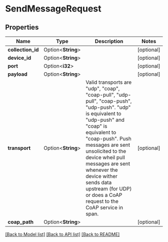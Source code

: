 # SendMessageRequest

## Properties

Name | Type | Description | Notes
------------ | ------------- | ------------- | -------------
**collection_id** | Option<**String**> |  | [optional]
**device_id** | Option<**String**> |  | [optional]
**port** | Option<**i32**> |  | [optional]
**payload** | Option<**String**> |  | [optional]
**transport** | Option<**String**> | Valid transports are \"udp\", \"coap\", \"coap-pull\", \"udp-pull\", \"coap-push\", \"udp-push\". \"udp\" is equivalent to \"udp-push\" and \"coap\" is equivalent to \"coap-push\". Push messages are sent unsolicited to the device wheil pull messages are sent whenever the device wither sends data upstream (for UDP) or does a CoAP request to the CoAP service in span. | [optional]
**coap_path** | Option<**String**> |  | [optional]

[[Back to Model list]](../README.md#documentation-for-models) [[Back to API list]](../README.md#documentation-for-api-endpoints) [[Back to README]](../README.md)


